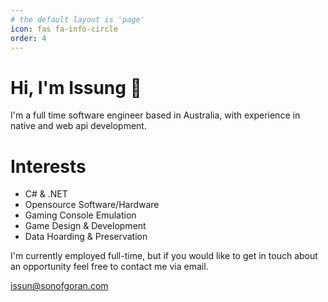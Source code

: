 ```yaml
---
# the default layout is 'page'
icon: fas fa-info-circle
order: 4
---
```


# Hi, I'm Issung 👋
I'm a full time software engineer based in Australia, with experience in native and web api development.

# Interests
* C# & .NET
* Opensource Software/Hardware
* Gaming Console Emulation
* Game Design & Development
* Data Hoarding & Preservation

I'm currently employed full-time, but if you would like to get in touch about an opportunity feel free to contact me via email.

[issun@sonofgoran.com](mailto:issun@sonofgoran.com)
